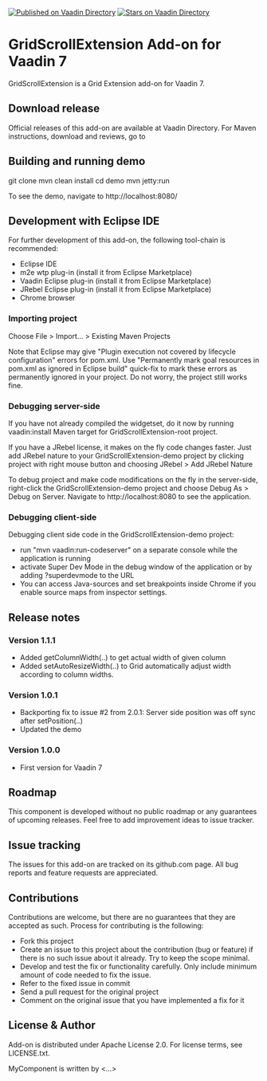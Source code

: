 [![Published on Vaadin  Directory](https://img.shields.io/badge/Vaadin%20Directory-published-00b4f0.svg)](https://vaadin.com/directory/component/gridscrollextension-add-on)
[![Stars on Vaadin Directory](https://img.shields.io/vaadin-directory/star/gridscrollextension-add-on.svg)](https://vaadin.com/directory/component/gridscrollextension-add-on)

# GridScrollExtension Add-on for Vaadin 7

GridScrollExtension is a Grid Extension add-on for Vaadin 7.

## Download release

Official releases of this add-on are available at Vaadin Directory. For Maven instructions, download and reviews, go to 

## Building and running demo

git clone <url of the MyComponent repository>
mvn clean install
cd demo
mvn jetty:run

To see the demo, navigate to http://localhost:8080/

## Development with Eclipse IDE

For further development of this add-on, the following tool-chain is recommended:
- Eclipse IDE
- m2e wtp plug-in (install it from Eclipse Marketplace)
- Vaadin Eclipse plug-in (install it from Eclipse Marketplace)
- JRebel Eclipse plug-in (install it from Eclipse Marketplace)
- Chrome browser

### Importing project

Choose File > Import... > Existing Maven Projects

Note that Eclipse may give "Plugin execution not covered by lifecycle configuration" errors for pom.xml. Use "Permanently mark goal resources in pom.xml as ignored in Eclipse build" quick-fix to mark these errors as permanently ignored in your project. Do not worry, the project still works fine. 

### Debugging server-side

If you have not already compiled the widgetset, do it now by running vaadin:install Maven target for GridScrollExtension-root project.

If you have a JRebel license, it makes on the fly code changes faster. Just add JRebel nature to your GridScrollExtension-demo project by clicking project with right mouse button and choosing JRebel > Add JRebel Nature

To debug project and make code modifications on the fly in the server-side, right-click the GridScrollExtension-demo project and choose Debug As > Debug on Server. Navigate to http://localhost:8080 to see the application.

### Debugging client-side

Debugging client side code in the GridScrollExtension-demo project:
  - run "mvn vaadin:run-codeserver" on a separate console while the application is running
  - activate Super Dev Mode in the debug window of the application or by adding ?superdevmode to the URL
  - You can access Java-sources and set breakpoints inside Chrome if you enable source maps from inspector settings.
 
## Release notes

### Version 1.1.1
- Added getColumnWidth(..) to get actual width of given column
- Added setAutoResizeWidth(..) to Grid automatically adjust width according to column widths.

### Version 1.0.1
- Backporting fix to issue #2 from 2.0.1: Server side position was off sync after setPosition(..) 
- Updated the demo

### Version 1.0.0
- First version for Vaadin 7

## Roadmap

This component is developed without no public roadmap or any guarantees of upcoming releases. Feel free to add improvement ideas to issue tracker.

## Issue tracking

The issues for this add-on are tracked on its github.com page. All bug reports and feature requests are appreciated. 

## Contributions

Contributions are welcome, but there are no guarantees that they are accepted as such. Process for contributing is the following:
- Fork this project
- Create an issue to this project about the contribution (bug or feature) if there is no such issue about it already. Try to keep the scope minimal.
- Develop and test the fix or functionality carefully. Only include minimum amount of code needed to fix the issue.
- Refer to the fixed issue in commit
- Send a pull request for the original project
- Comment on the original issue that you have implemented a fix for it

## License & Author

Add-on is distributed under Apache License 2.0. For license terms, see LICENSE.txt.

MyComponent is written by <...>

